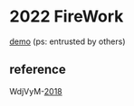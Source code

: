 # 2022 FireWork

[demo](https://newyear.lizujun.zps1.cn/) (ps: entrusted by others)

## reference
WdjVyM-[2018](https://codepen.io/sean_codes/pen/WdjVyM)


